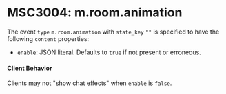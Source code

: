 # MSC3004: m.room.animation

The event `type` `m.room.animation` with `state_key` `""` is specified to have the following `content` properties:
- `enable`: JSON literal. Defaults to `true` if not present or erroneous.

#### Client Behavior

Clients may not "show chat effects" when `enable` is `false`.
